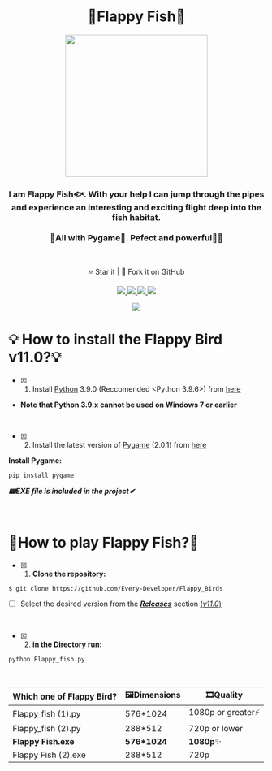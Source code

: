 <h1 align="center">🐠Flappy Fish🐢</h1>
<p align="center">
<img src="https://s4.uupload.ir/files/612dfy+hz6l_18im.png" width='280'>
  <h3 align='center'>I am Flappy Fish🐟. With your help I can jump through the pipes and experience an interesting and exciting flight deep into the fish habitat. <br><br> 🐍All with Pygame🐍. Pefect and powerful💪🏻</h3>
<br>
</p>
  <p align="center">⭐️ Star it | 🔱 Fork it on GitHub </p>
  <p align="center">
    <a href="https://www.pygame.org/">
      <img src="https://img.shields.io/badge/built%20with-Pygame-blueviolet" />
    </a>
    <a href="https://www.python.org/">
    	<img src="https://img.shields.io/badge/Language-Python-turquoise" />
    <a href="https://github.com/Every-Developer?tab=stars">
      <img src='https://img.shields.io/badge/Release-v11.0-goldenrod'>
    <a href="https://github.com/Every-Developer/Flappy_Birds/blob/Flappy-Fish/LICENSE">
      <img src="https://img.shields.io/badge/license-MIT License-lightgreen.svg" />
    </a>
  </p>
<p align='center'><a href='https://github.com/Every-Developer'><img  src='https://img.shields.io/badge/Coded%20By-Mohammadreza.D-lightcoral'></a></p>

# 💡 How to install the Flappy Bird v11.0?💡
      
- [x] 1. Install [Python](https://www.python.org) 3.9.0 (Reccomended <Python 3.9.6>) from [here](https://www.python.org/downloads/)
- **Note that Python 3.9.x cannot be used on Windows 7 or earlier**
<br>

- [x] 2. Install the latest version of [Pygame](https://www.pygame.org/news) (2.0.1) from [here](https://github.com/pygame/pygame/releases)
      
**Install Pygame:**
  ```
  pip install pygame 
  ```
      
***📟EXE file is included in the project✔***
      
<br>
      
# 🐣How to play Flappy Fish?🤔
      
- [x] 1. **Clone the repository:**
      
```
$ git clone https://github.com/Every-Developer/Flappy_Birds
```
- [ ] Select the desired version from the ***[Releases](https://github.com/Every-Developer/Flappy_Birds/releases)*** section [(*v11.0*)](https://github.com/Every-Developer/Flappy_Birds/releases/tag/11.0)
<br>
      
- [x] 2. **in the Directory run:**
      
```
python Flappy_fish.py
```
      
<br>
      
| Which one of Flappy Bird? | 🖼Dimensions | 🎞Quality |
|---|---|---|
| Flappy_fish (1).py | 576*1024 | 1080p or greater⚡ |
| Flappy_fish (2).py | 288*512 | 720p or lower |
| **Flappy Fish.exe** | **576*1024** | **1080p**✨ | 
| Flappy Fish (2).exe | 288*512 | 720p |


